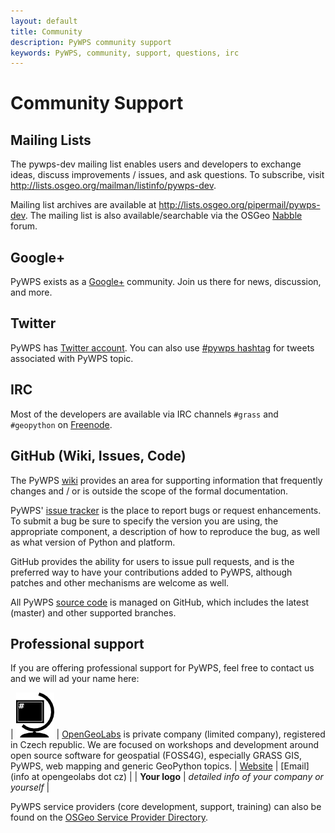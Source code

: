 ```yaml
---
layout: default
title: Community
description: PyWPS community support
keywords: PyWPS, community, support, questions, irc
---
```


# Community Support

## Mailing Lists

The pywps-dev mailing list enables users and developers to exchange ideas,
discuss improvements / issues, and ask questions.  To subscribe, visit
<http://lists.osgeo.org/mailman/listinfo/pywps-dev>.

Mailing list archives are available at
<http://lists.osgeo.org/pipermail/pywps-dev>.  The mailing list is also
available/searchable via the OSGeo [Nabble](http://osgeo-org.1560.x6.nabble.com/PyWPS-f5250613.html) forum.

## Google+

PyWPS exists as a [Google+](https://plus.google.com/u/0/communities/103965491493827721776) community. Join us there for news, discussion, and more.

## Twitter

PyWPS has [Twitter account](https://twitter.com/pywps). You can also use
[#pywps hashtag](https://twitter.com/hashtag/pywps) for tweets associated with
PyWPS topic.


## IRC

Most of the developers are available via IRC channels `#grass` and `#geopython`
on [Freenode](irc://irc.freenode.net).

## GitHub (Wiki, Issues, Code)

The PyWPS [wiki](https://github.com/geopython/pywps/wiki) provides an area for
supporting information that frequently changes and / or is outside the scope of
the formal documentation.

PyWPS' [issue tracker](https://github.com/geopython/pywps/issues) is the place
to report bugs or request enhancements. To submit a bug be sure to specify the
version you are using, the appropriate component, a description of how to
reproduce the bug, as well as what version of Python and platform.

GitHub provides the ability for users to issue pull requests, and is the
preferred way to have your contributions added to PyWPS, although patches and
other mechanisms are welcome as well.

All PyWPS [source code](https://github.com/geopython/pywps) is managed on
GitHub, which includes the latest (master) and other supported branches.

## Professional support

If you are offering professional support for PyWPS, feel free to contact us and
we will ad your name here:

| [![OpenGeoLabs.cz](../images/opengeolabs.png)](http://opengeolabs.cz) | [OpenGeoLabs](http://opengeolabs.cz) is private company (limited company), registered in Czech republic. We are focused on workshops and development around open source software for geospatial (FOSS4G), especially GRASS GIS, PyWPS, web mapping and generic GeoPython topics. \| [Website](http://opengeolabs.cz) \| [Email](info at opengeolabs dot cz) |
| **Your logo** | *detailed info of your company or yourself* |

PyWPS service providers (core development, support, training) can also be found on the [OSGeo Service Provider Directory](http://www.osgeo.org/search_profile?SET=1&MUL_TECH[]=00113).
